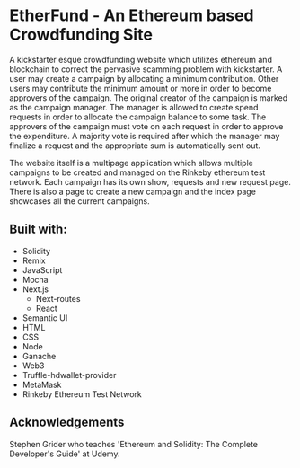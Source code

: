 # EtherFund - An Ethereum based Crowdfunding Site
A kickstarter esque crowdfunding website which utilizes ethereum and blockchain to correct the pervasive scamming problem with kickstarter. A user may create a campaign by allocating a minimum contribution. Other users may contribute the minimum amount or more in order to become approvers of the campaign. The original creator of the campaign is marked as the campaign manager. The manager is allowed to create spend requests in order to allocate the campaign balance to some task. The approvers of the campaign must vote on each request in order to approve the expenditure. A majority vote is required after which the manager may finalize a request and the appropriate sum is automatically sent out. 

The website itself is a multipage application which allows multiple campaigns to be created and managed on the Rinkeby ethereum test network. Each campaign has its own show, requests and new request page. There is also a page to create a new campaign and the index page showcases all the current campaigns.

## Built with:
* Solidity
* Remix
* JavaScript
* Mocha
* Next.js
    * Next-routes
    * React
* Semantic UI
* HTML
* CSS
* Node
* Ganache
* Web3
* Truffle-hdwallet-provider
* MetaMask
* Rinkeby Ethereum Test Network

## Acknowledgements
Stephen Grider who teaches 'Ethereum and Solidity: The Complete Developer's Guide' at Udemy.

